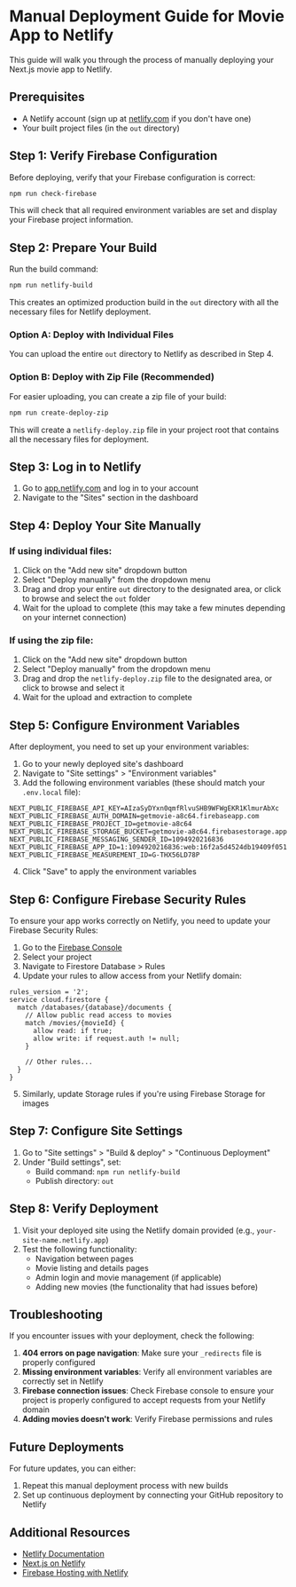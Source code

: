 # Manual Deployment Guide for Movie App to Netlify

This guide will walk you through the process of manually deploying your Next.js movie app to Netlify.

## Prerequisites

- A Netlify account (sign up at [netlify.com](https://netlify.com) if you don't have one)
- Your built project files (in the `out` directory)

## Step 1: Verify Firebase Configuration

Before deploying, verify that your Firebase configuration is correct:

```bash
npm run check-firebase
```

This will check that all required environment variables are set and display your Firebase project information.

## Step 2: Prepare Your Build

Run the build command:

```bash
npm run netlify-build
```

This creates an optimized production build in the `out` directory with all the necessary files for Netlify deployment.

### Option A: Deploy with Individual Files

You can upload the entire `out` directory to Netlify as described in Step 4.

### Option B: Deploy with Zip File (Recommended)

For easier uploading, you can create a zip file of your build:

```bash
npm run create-deploy-zip
```

This will create a `netlify-deploy.zip` file in your project root that contains all the necessary files for deployment.

## Step 3: Log in to Netlify

1. Go to [app.netlify.com](https://app.netlify.com/) and log in to your account
2. Navigate to the "Sites" section in the dashboard

## Step 4: Deploy Your Site Manually

### If using individual files:

1. Click on the "Add new site" dropdown button
2. Select "Deploy manually" from the dropdown menu
3. Drag and drop your entire `out` directory to the designated area, or click to browse and select the `out` folder
4. Wait for the upload to complete (this may take a few minutes depending on your internet connection)

### If using the zip file:

1. Click on the "Add new site" dropdown button
2. Select "Deploy manually" from the dropdown menu
3. Drag and drop the `netlify-deploy.zip` file to the designated area, or click to browse and select it
4. Wait for the upload and extraction to complete

## Step 5: Configure Environment Variables

After deployment, you need to set up your environment variables:

1. Go to your newly deployed site's dashboard
2. Navigate to "Site settings" > "Environment variables"
3. Add the following environment variables (these should match your `.env.local` file):

```
NEXT_PUBLIC_FIREBASE_API_KEY=AIzaSyDYxn0qmfRlvuSHB9WFWgEKR1KlmurAbXc
NEXT_PUBLIC_FIREBASE_AUTH_DOMAIN=getmovie-a8c64.firebaseapp.com
NEXT_PUBLIC_FIREBASE_PROJECT_ID=getmovie-a8c64
NEXT_PUBLIC_FIREBASE_STORAGE_BUCKET=getmovie-a8c64.firebasestorage.app
NEXT_PUBLIC_FIREBASE_MESSAGING_SENDER_ID=1094920216836
NEXT_PUBLIC_FIREBASE_APP_ID=1:1094920216836:web:16f2a5d4524db19409f051
NEXT_PUBLIC_FIREBASE_MEASUREMENT_ID=G-THX56LD78P
```

4. Click "Save" to apply the environment variables

## Step 6: Configure Firebase Security Rules

To ensure your app works correctly on Netlify, you need to update your Firebase Security Rules:

1. Go to the [Firebase Console](https://console.firebase.google.com/)
2. Select your project
3. Navigate to Firestore Database > Rules
4. Update your rules to allow access from your Netlify domain:

```
rules_version = '2';
service cloud.firestore {
  match /databases/{database}/documents {
    // Allow public read access to movies
    match /movies/{movieId} {
      allow read: if true;
      allow write: if request.auth != null;
    }
    
    // Other rules...
  }
}
```

5. Similarly, update Storage rules if you're using Firebase Storage for images

## Step 7: Configure Site Settings

1. Go to "Site settings" > "Build & deploy" > "Continuous Deployment"
2. Under "Build settings", set:
   - Build command: `npm run netlify-build`
   - Publish directory: `out`

## Step 8: Verify Deployment

1. Visit your deployed site using the Netlify domain provided (e.g., `your-site-name.netlify.app`)
2. Test the following functionality:
   - Navigation between pages
   - Movie listing and details pages
   - Admin login and movie management (if applicable)
   - Adding new movies (the functionality that had issues before)

## Troubleshooting

If you encounter issues with your deployment, check the following:

1. **404 errors on page navigation**: Make sure your `_redirects` file is properly configured
2. **Missing environment variables**: Verify all environment variables are correctly set in Netlify
3. **Firebase connection issues**: Check Firebase console to ensure your project is properly configured to accept requests from your Netlify domain
4. **Adding movies doesn't work**: Verify Firebase permissions and rules

## Future Deployments

For future updates, you can either:

1. Repeat this manual deployment process with new builds
2. Set up continuous deployment by connecting your GitHub repository to Netlify

## Additional Resources

- [Netlify Documentation](https://docs.netlify.com/)
- [Next.js on Netlify](https://docs.netlify.com/integrations/frameworks/next-js/overview/)
- [Firebase Hosting with Netlify](https://firebase.google.com/docs/hosting/custom-domain)
